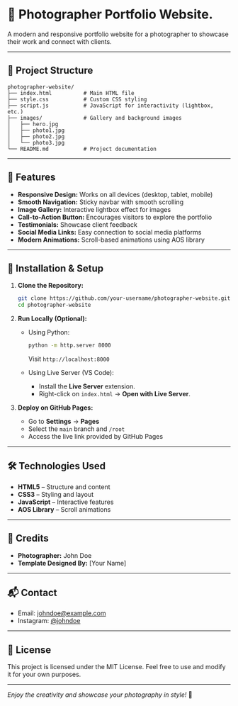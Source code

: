 # 📸 Photographer Portfolio Website. 

A modern and responsive portfolio website for a photographer to showcase their work and connect with clients.

---

## 📂 Project Structure

```
photographer-website/
├── index.html          # Main HTML file
├── style.css           # Custom CSS styling
├── script.js           # JavaScript for interactivity (lightbox, etc.)
├── images/             # Gallery and background images
│   ├── hero.jpg
│   ├── photo1.jpg
│   ├── photo2.jpg
│   └── photo3.jpg
└── README.md           # Project documentation
```

---

## 🚀 Features

- **Responsive Design:** Works on all devices (desktop, tablet, mobile)
- **Smooth Navigation:** Sticky navbar with smooth scrolling
- **Image Gallery:** Interactive lightbox effect for images
- **Call-to-Action Button:** Encourages visitors to explore the portfolio
- **Testimonials:** Showcase client feedback
- **Social Media Links:** Easy connection to social media platforms
- **Modern Animations:** Scroll-based animations using AOS library

---

## 🔧 Installation & Setup

1. **Clone the Repository:**

   ```bash
   git clone https://github.com/your-username/photographer-website.git
   cd photographer-website
   ```

2. **Run Locally (Optional):**
   
   - Using Python:
     ```bash
     python -m http.server 8000
     ```
     Visit `http://localhost:8000`

   - Using Live Server (VS Code):
     - Install the **Live Server** extension.
     - Right-click on `index.html` → **Open with Live Server**.

3. **Deploy on GitHub Pages:**
   - Go to **Settings** → **Pages**
   - Select the `main` branch and `/root`
   - Access the live link provided by GitHub Pages

---

## 🛠️ Technologies Used

- **HTML5** – Structure and content
- **CSS3** – Styling and layout
- **JavaScript** – Interactive features
- **AOS Library** – Scroll animations

---

## 📸 Credits

- **Photographer:** John Doe  
- **Template Designed By:** [Your Name]

---

## 📬 Contact

- Email: johndoe@example.com  
- Instagram: [@johndoe](https://instagram.com)

---

## 📄 License

This project is licensed under the MIT License. Feel free to use and modify it for your own purposes.

---

_Enjoy the creativity and showcase your photography in style!_ 🎉
